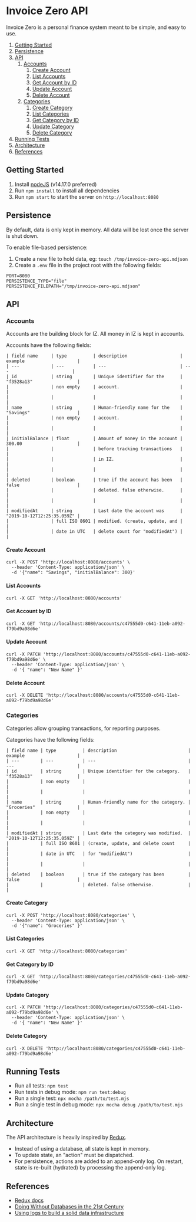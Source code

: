 # Invoice Zero API
Invoice Zero is a personal finance system meant to be simple, and easy to use.

1. [Getting Started](#getting-started)
2. [Persistence](#persistence)
3. [API](#api)
	1. [Accounts](#accounts)
		1. [Create Account](#create-account)
		2. [List Accounts](#list-accounts)
		3. [Get Account by ID](#get-account-by-id)
		4. [Update Account](#update-account)
		5. [Delete Account](#delete-account)
	2. [Categories](#categories)
		1. [Create Category](#create-category)
		2. [List Categories](#list-categories)
		3. [Get Category by ID](#get-category-by-id)
		4. [Update Category](#update-category)
		5. [Delete Category](#delete-category)
3. [Running Tests](#running-tests)
4. [Architecture](#architecture)
5. [References](#references)

## Getting Started
1. Install [nodeJS](https://nodejs.org/) (v14.17.0 preferred)
2. Run `npm install` to install all dependencies
3. Run `npm start` to start the server on `http://localhost:8080`

## Persistence
By default, data is only kept in memory. All data will be lost once the server is shut down.

To enable file-based persistence:
1. Create a new file to hold data, eg: `touch /tmp/invoice-zero-api.mdjson`
2. Create a `.env` file in the project root with the following fields:
```
PORT=8080
PERSISTENCE_TYPE="file"
PERSISTENCE_FILEPATH="/tmp/invoice-zero-api.mdjson"
```

## API

### Accounts

Accounts are the building block for IZ. All money in IZ is kept in accounts.

Accounts have the following fields:

```
| field name     | type          | description                    | example                    |
| ---            | ---           | ---                            | ---                        |
| id             | string        | Unique identifier for the      | "f3528a13"                 |
|                | non empty     | account.                       |                            |
|                |               |                                |                            |
| name           | string        | Human-friendly name for the    | "Savings"                  |
|                | non empty     | account.                       |                            |
|                |               |                                |                            |
| initialBalance | float         | Amount of money in the account | 300.00                     |
|                |               | before tracking transactions   |                            |
|                |               | in IZ.                         |                            |
|                |               |                                |                            |
| deleted        | boolean       | true if the account has been   | false                      |
|                |               | deleted. false otherwise.      |                            |
|                |               |                                |                            |
| modifiedAt     | string        | Last date the account was      | "2019-10-12T12:25:35.059Z" |
|                | full ISO 8601 | modified. (create, update, and |                            |
|                | date in UTC   | delete count for "modifiedAt") |                            |
```

#### Create Account
```
curl -X POST 'http://localhost:8080/accounts' \
  --header 'Content-Type: application/json' \
  -d '{"name": "Savings", "initialBalance": 300}'
```

#### List Accounts
```
curl -X GET 'http://localhost:8080/accounts'
```

#### Get Account by ID
```
curl -X GET 'http://localhost:8080/accounts/c47555d0-c641-11eb-a092-f79bd9a98d6e'
```

#### Update Account
```
curl -X PATCH 'http://localhost:8080/accounts/c47555d0-c641-11eb-a092-f79bd9a98d6e' \
  --header 'Content-Type: application/json' \
  -d '{ "name": "New Name" }'
```

#### Delete Account
```
curl -X DELETE 'http://localhost:8080/accounts/c47555d0-c641-11eb-a092-f79bd9a98d6e'
```

### Categories

Categories allow grouping transactions, for reporting purposes.

Categories have the following fields:

```
| field name | type          | description                           | example                    |
| ---        | ---           | ---                                   | ---                        |
| id         | string        | Unique identifier for the category.   | "f3528a13"                 |
|            | non empty     |                                       |                            |
|            |               |                                       |                            |
| name       | string        | Human-friendly name for the category. | "Groceries"                |
|            | non empty     |                                       |                            |
|            |               |                                       |                            |
| modifiedAt | string        | Last date the category was modified.  | "2019-10-12T12:25:35.059Z" |
|            | full ISO 8601 | (create, update, and delete count     |                            |
|            | date in UTC   | for "modifiedAt")                     |                            |
|            |               |                                       |                            |
| deleted    | boolean       | true if the category has been         | false                      |
|            |               | deleted. false otherwise.             |                            |
```

#### Create Category
```
curl -X POST 'http://localhost:8080/categories' \
  --header 'Content-Type: application/json' \
  -d '{"name": "Groceries" }'
```

#### List Categories
```
curl -X GET 'http://localhost:8080/categories'
```

#### Get Category by ID
```
curl -X GET 'http://localhost:8080/categories/c47555d0-c641-11eb-a092-f79bd9a98d6e'
```

#### Update Category
```
curl -X PATCH 'http://localhost:8080/categories/c47555d0-c641-11eb-a092-f79bd9a98d6e' \
  --header 'Content-Type: application/json' \
  -d '{ "name": "New Name" }'
```

#### Delete Category
```
curl -X DELETE 'http://localhost:8080/categories/c47555d0-c641-11eb-a092-f79bd9a98d6e'
```

## Running Tests
- Run all tests: `npm test`
- Run tests in debug mode: `npm run test:debug`
- Run a single test: `npx mocha /path/to/test.mjs`
- Run a single test in debug mode: `npx mocha debug /path/to/test.mjs`

## Architecture
The API architecture is heavily inspired by [Redux](https://redux.js.org/).

- Instead of using a database, all state is kept in memory.
- To update state, an "action" must be dispatched.
- For persistence, actions are added to an append-only log. On restart, state is re-built (hydrated)
  by processing the append-only log.

## References
- [Redux docs](https://redux.js.org/)
- [Doing Without Databases in the 21st Century](https://codeburst.io/doing-without-databases-in-the-21st-century-6e25cf495373)
- [Using logs to build a solid data infrastructure](http://martin.kleppmann.com/2015/05/27/logs-for-data-infrastructure.html)
